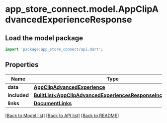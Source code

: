 # app_store_connect.model.AppClipAdvancedExperienceResponse

## Load the model package
```dart
import 'package:app_store_connect/api.dart';
```

## Properties
Name | Type | Description | Notes
------------ | ------------- | ------------- | -------------
**data** | [**AppClipAdvancedExperience**](AppClipAdvancedExperience.md) |  | 
**included** | [**BuiltList&lt;AppClipAdvancedExperiencesResponseIncludedInner&gt;**](AppClipAdvancedExperiencesResponseIncludedInner.md) |  | [optional] 
**links** | [**DocumentLinks**](DocumentLinks.md) |  | 

[[Back to Model list]](../README.md#documentation-for-models) [[Back to API list]](../README.md#documentation-for-api-endpoints) [[Back to README]](../README.md)


